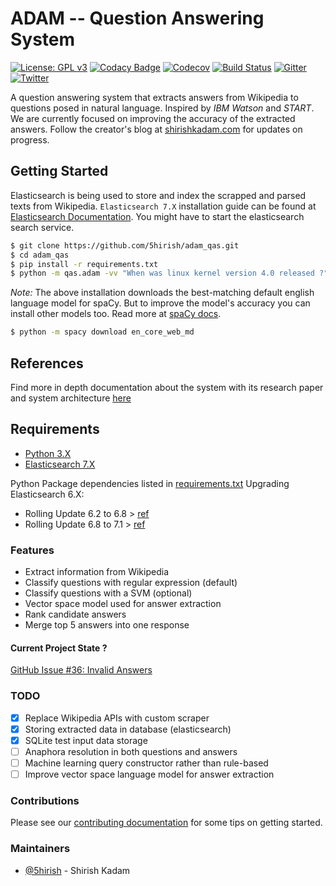 # ADAM -- Question Answering System

[![License: GPL v3](https://img.shields.io/badge/License-GPL%20v3-blue.svg)](https://www.gnu.org/licenses/gpl-3.0)
[![Codacy Badge](https://api.codacy.com/project/badge/Grade/2e669faacb12496f9d4e97f3a0cfc361)](https://www.codacy.com/app/5hirish/adam_qas?utm_source=github.com&utm_medium=referral&utm_content=5hirish/adam_qas&utm_campaign=badger)
[![Codecov](https://codecov.io/gh/5hirish/adam_qas/branch/master/graph/badge.svg)](https://codecov.io/gh/5hirish/adam_qas)
[![Build Status](https://travis-ci.org/5hirish/adam_qas.svg?branch=master)](https://travis-ci.org/5hirish/adam_qas)
[![Gitter](https://badges.gitter.im/alleviatenlp/adam_qas.svg)](https://gitter.im/alleviatenlp/adam_qas?utm_source=badge&utm_medium=badge&utm_campaign=pr-badge)
[![Twitter](https://img.shields.io/twitter/follow/openebs.svg?style=social&label=Follow)](https://twitter.com/intent/follow?screen_name=5hirish)

A question answering system that extracts answers from Wikipedia to questions posed in natural language.
Inspired by *IBM Watson* and *START*.
We are currently focused on improving the accuracy of the extracted answers.
Follow the creator's blog at [shirishkadam.com](https://www.shirishkadam.com/) for updates on progress.

## Getting Started

Elasticsearch is being used to store and index the scrapped and parsed texts from Wikipedia.
`Elasticsearch 7.X` installation guide can be found at [Elasticsearch Documentation](https://www.elastic.co/guide/en/elasticsearch/reference/current/_installation.html). 
You might have to start the elasticsearch search service.

```bash
$ git clone https://github.com/5hirish/adam_qas.git
$ cd adam_qas
$ pip install -r requirements.txt
$ python -m qas.adam -vv "When was linux kernel version 4.0 released ?"
```

_Note:_ The above installation downloads the best-matching default english language model for spaCy. But to improve the model's accuracy you can install other models too. Read more at [spaCy docs](https://spacy.io/usage/models).

```bash
$ python -m spacy download en_core_web_md
```
## References

Find more in depth documentation about the system with its research paper and system architecture [here](docs/ARCHI.md)

## Requirements

* [Python 3.X](https://docs.python.org/3/)
* [Elasticsearch 7.X](https://www.elastic.co/guide/en/elasticsearch/reference/current/_installation.html)

Python Package dependencies listed in [requirements.txt](requirements.txt)
Upgrading Elasticsearch 6.X:
 - Rolling Update 6.2 to 6.8 > [ref](https://www.elastic.co/guide/en/elasticsearch/reference/6.8/rolling-upgrades.html)
 - Rolling Update 6.8 to 7.1 > [ref](https://www.elastic.co/guide/en/elasticsearch/reference/current/rolling-upgrades.html)
### Features

* Extract information from Wikipedia
* Classify questions with regular expression (default)
* Classify questions with a SVM (optional)
* Vector space model used for answer extraction
* Rank candidate answers
* Merge top 5 answers into one response

#### Current Project State ?
[GitHub Issue #36: Invalid Answers](https://github.com/5hirish/adam_qas/issues/36)

### TODO

- [x] Replace Wikipedia APIs with custom scraper
- [x] Storing extracted data in database (elasticsearch)
- [x] SQLite test input data storage
- [ ] Anaphora resolution in both questions and answers
- [ ] Machine learning query constructor rather than rule-based
- [ ] Improve vector space language model for answer extraction

### Contributions
Please see our [contributing documentation](docs/CONTRIBUTING.md) for some tips on getting started.

### Maintainers
* [@5hirish](https://github.com/5hirish) - Shirish Kadam
